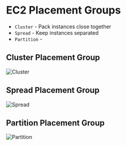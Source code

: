 # EC2 Placement Groups

- `Cluster` - Pack instances close together
- `Spread` - Keep instances separated
- `Partition` - 

## Cluster Placement Group

![Cluster](https://github.com/williammunozr/aws-sa-associate-saac03/blob/main/1100-ADVANCED_EC2/00_LEARNINGAIDS/PlacementGroups-1.png)

## Spread Placement Group

![Spread](https://github.com/williammunozr/aws-sa-associate-saac03/blob/main/1100-ADVANCED_EC2/00_LEARNINGAIDS/PlacementGroups-2.png)

## Partition Placement Group

![Partition](https://github.com/williammunozr/aws-sa-associate-saac03/blob/main/1100-ADVANCED_EC2/00_LEARNINGAIDS/PlacementGroups-3.png)

